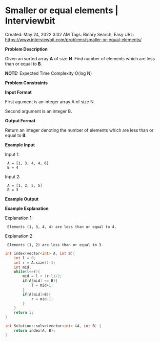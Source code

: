 # Smaller or equal elements | Interviewbit

Created: May 24, 2022 3:02 AM
Tags: Binary Search, Easy
URL: https://www.interviewbit.com/problems/smaller-or-equal-elements/

**Problem Description**

Given an sorted array **A** of size **N**. Find number of elements which are less than or equal to **B**.

**NOTE:** Expected Time Complexity O(log N)

**Problem Constraints**

**Input Format**

First agument is an integer array A of size N.

Second argument is an integer B.

**Output Format**

Return an integer denoting the number of elements which are less than or equal to **B**.

**Example Input**

Input 1:

```
 A = [1, 3, 4, 4, 6]
 B = 4
```

Input 2:

```
 A = [1, 2, 5, 5]
 B = 3
```

**Example Output**

**Example Explanation**

Explanation 1:

```
 Elements (1, 3, 4, 4) are less than or equal to 4.
```

Explanation 2:

```
 Elements (1, 2) are less than or equal to 3.
```

```cpp
int index(vector<int> A, int B){
    int l = 0;
    int r = A.size()-1;
    int mid;
    while(l<=r){
        mid = l + (r-l)/2;
        if(A[mid] <= B){
            l = mid+1;
        }
        if(A[mid]>B){
            r = mid-1;
        }
    }
    return l;
}

int Solution::solve(vector<int> &A, int B) {
    return index(A, B);
}
```